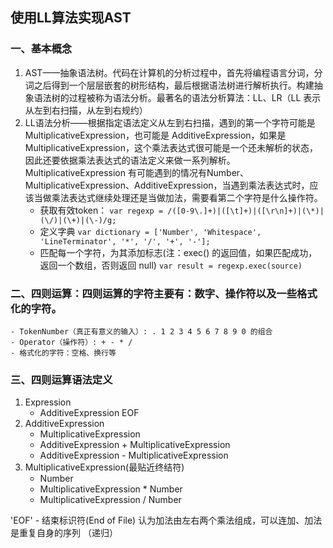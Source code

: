 ## 使用LL算法实现AST
### 一、基本概念 
1. AST——抽象语法树。代码在计算机的分析过程中，首先将编程语言分词，分词之后得到一个层层嵌套的树形结构，最后根据语法树进行解析执行。构建抽象语法树的过程被称为语法分析。最著名的语法分析算法：LL、LR（LL 表示从左到右扫描，从左到右规约）
2. LL语法分析——根据指定语法定义从左到右扫描，遇到的第一个字符可能是 MultiplicativeExpression，也可能是 AdditiveExpression，如果是 MultiplicativeExpression，这个乘法表达式很可能是一个还未解析的状态，因此还要依据乘法表达式的语法定义来做一系列解析。MultiplicativeExpression 有可能遇到的情况有Number、MultiplicativeExpression、AdditiveExpression，当遇到乘法表达式时，应该当做乘法表达式继续处理还是当做加法，需要看第二个字符是什么操作符。
    - 获取有效token：
    ` var regexp = /([0-9\.]+)|([\t]+)|([\r\n]+)|(\*)|(\/)|(\+)|(\-)/g; `
    - 定义字典
    ` var dictionary = ['Number', 'Whitespace', 'LineTerminator', '*', '/', '+', '-']; ` 
    - 匹配每一个字符，为其添加标志(注：exec() 的返回值，如果匹配成功，返回一个数组，否则返回 null)
    ` var result = regexp.exec(source) `

### 二、四则运算：四则运算的字符主要有：数字、操作符以及一些格式化的字符。
    - TokenNumber（真正有意义的输入）: . 1 2 3 4 5 6 7 8 9 0 的组合
    - Operator（操作符）: + - * / 
    - 格式化的字符：空格、换行等

### 三、四则运算语法定义
1. Expression
    - AdditiveExpression EOF
2. AdditiveExpression
    - MultiplicativeExpression
    - AdditiveExpression + MultiplicativeExpression
    - AdditiveExpression - MultiplicativeExpression
3. MultiplicativeExpression(最贴近终结符)
    - Number
    - MultiplicativeExpression * Number
    - MultiplicativeExpression / Number

'EOF' - 结束标识符(End of File) 认为加法由左右两个乘法组成，可以连加、加法是重复自身的序列 （递归）

